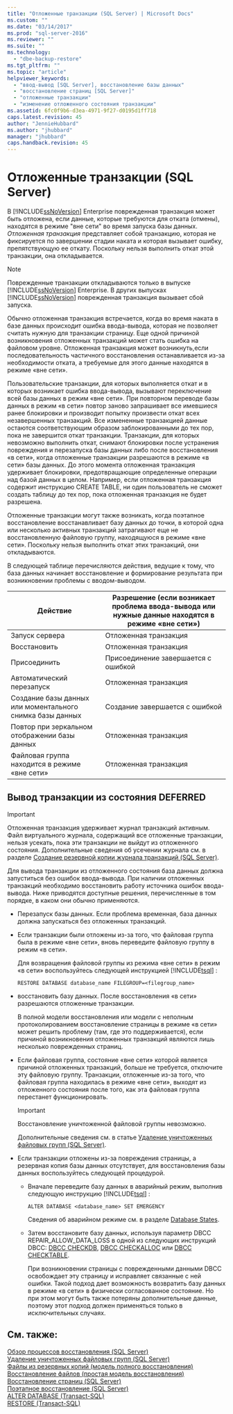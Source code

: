 ```yaml
---
title: "Отложенные транзакции (SQL Server) | Microsoft Docs"
ms.custom: ""
ms.date: "03/14/2017"
ms.prod: "sql-server-2016"
ms.reviewer: ""
ms.suite: ""
ms.technology: 
  - "dbe-backup-restore"
ms.tgt_pltfrm: ""
ms.topic: "article"
helpviewer_keywords: 
  - "ввод-вывод [SQL Server], восстановление базы данных"
  - "восстановление страниц [SQL Server]"
  - "отложенные транзакции"
  - "изменение отложенного состояния транзакции"
ms.assetid: 6fc0f9b6-d3ea-4971-9f27-d0195d1ff718
caps.latest.revision: 45
author: "JennieHubbard"
ms.author: "jhubbard"
manager: "jhubbard"
caps.handback.revision: 45
---
```

# Отложенные транзакции (SQL Server)
  В [!INCLUDE[ssNoVersion](../../includes/ssnoversion-md.md)] Enterprise поврежденная транзакция может быть отложена, если данные, которые требуются для отката (отмены), находятся в режиме "вне сети" во время запуска базы данных. *Отложенная транзакция* представляет собой транзакцию, которая не фиксируется по завершении стадии наката и которая вызывает ошибку, препятствующую ее откату. Поскольку нельзя выполнить откат этой транзакции, она откладывается.  
  
> [!NOTE]  
>  Поврежденные транзакции откладываются только в выпуске [!INCLUDE[ssNoVersion](../../includes/ssnoversion-md.md)] Enterprise. В других выпусках [!INCLUDE[ssNoVersion](../../includes/ssnoversion-md.md)] поврежденная транзакция вызывает сбой запуска.  
  
 Обычно отложенная транзакция встречается, когда во время наката в базе данных происходит ошибка ввода-вывода, которая не позволяет считать нужную для транзакции страницу. Еще одной причиной возникновения отложенных транзакций может стать ошибка на файловом уровне. Отложенная транзакция может возникнуть,если последовательность частичного восстановления останавливается из-за необходимости отката, а требуемые для этого данные находятся в режиме «вне сети».  
  
 Пользовательские транзакции, для которых выполняется откат и в которых возникает ошибка ввода-вывода, вызывают переключение всей базы данных в режим «вне сети». При повторном переводе базы данных в режим «в сети» повтор заново запрашивает все имевшиеся ранее блокировки и производит попытку произвести откат всех незавершенных транзакций. Все измененные транзакцией данные остаются соответствующим образом заблокированными до тех пор, пока не завершится откат транзакции. Транзакции, для которых невозможно выполнить откат, снимают блокировки после устранения повреждения и перезапуска базы данных либо после восстановления «в сети», когда отложенные транзакции разрешаются в режиме «в сети» базы данных. До этого момента отложенная транзакция удерживает блокировки, предотвращающие определенные операции над базой данных в целом. Например, если отложенная транзакция содержит инструкцию CREATE TABLE, ни один пользователь не сможет создать таблицу до тех пор, пока отложенная транзакция не будет разрешена.  
  
 Отложенные транзакции могут также возникать, когда поэтапное восстановление восстанавливает базу данных до точки, в которой одна или несколько активных транзакций затрагивают еще не восстановленную файловую группу, находящуюся в режиме «вне сети». Поскольку нельзя выполнить откат этих транзакций, они откладываются.  
  
 В следующей таблице перечисляются действия, ведущие к тому, что база данных начинает восстановление и формирование результата при возникновении проблемы с вводом-выводом.  
  
|Действие|Разрешение (если возникает проблема ввода-вывода или нужные данные находятся в режиме «вне сети»)|  
|------------|-----------------------------------------------------------------------|  
|Запуск сервера|Отложенная транзакция|  
|Восстановить|Отложенная транзакция|  
|Присоединить|Присоединение завершается с ошибкой|  
|Автоматический перезапуск|Отложенная транзакция|  
|Создание базы данных или моментального снимка базы данных|Создание завершается с ошибкой|  
|Повтор при зеркальном отображении базы данных|Отложенная транзакция|  
|Файловая группа находится в режиме «вне сети»|Отложенная транзакция|  
  
## Вывод транзакции из состояния DEFERRED  
  
> [!IMPORTANT]  
>  Отложенная транзакция удерживает журнал транзакций активным. Файл виртуального журнала, содержащий все отложенные транзакции, нельзя усекать, пока эти транзакции не выйдут из отложенного состояния. Дополнительные сведения об усечении журнала см. в разделе [Создание резервной копии журнала транзакций (SQL Server)](../../relational-databases/logs/the-transaction-log-sql-server.md).  
  
 Для вывода транзакции из отложенного состояния база данных должна запуститься без ошибок ввода-вывода. При наличии отложенных транзакций необходимо восстановить работу источника ошибок ввода-вывода. Ниже приводятся доступные решения, перечисленные в том порядке, в каком они обычно применяются.  
  
-   Перезапуск базы данных. Если проблема временная, база данных должна запускаться без отложенных транзакций.  
  
-   Если транзакции были отложены из-за того, что файловая группа была в режиме «вне сети», вновь переведите файловую группу в режим «в сети».  
  
     Для возвращения файловой группы из режима «вне сети» в режим «в сети» воспользуйтесь следующей инструкцией [!INCLUDE[tsql](../../includes/tsql-md.md)] :  
  
    ```  
    RESTORE DATABASE database_name FILEGROUP=<filegroup_name>  
    ```  
  
-   восстановить базу данных. После восстановления «в сети» разрешаются отложенные транзакции.  
  
     В полной модели восстановления или модели с неполным протоколированием восстановление страницы в режиме «в сети» может решить проблему (там, где это поддерживается), если причиной возникновения отложенных транзакций являются лишь несколько поврежденных страниц.  
  
-   Если файловая группа, состояние «вне сети» которой является причиной отложенных транзакций, больше не требуется, отключите эту файловую группу. Транзакции, отложенные из-за того, что файловая группа находилась в режиме «вне сети», выходят из отложенного состояния после того, как эта файловая группа перестанет функционировать.  
  
    > [!IMPORTANT]  
    >  Восстановление уничтоженной файловой группы невозможно.  
  
     Дополнительные сведения см. в статье [Удаление уничтоженных файловых групп (SQL Server)](../../relational-databases/backup-restore/remove-defunct-filegroups-sql-server.md).  
  
-   Если транзакции отложены из-за повреждения страницы, а резервная копия базы данных отсутствует, для восстановления базы данных воспользуйтесь следующей процедурой.  
  
    -   Вначале переведите базу данных в аварийный режим, выполнив следующую инструкцию [!INCLUDE[tsql](../../includes/tsql-md.md)] :  
  
        ```  
        ALTER DATABASE <database_name> SET EMERGENCY  
        ```  
  
         Сведения об аварийном режиме см. в разделе [Database States](../../relational-databases/databases/database-states.md).  
  
    -   Затем восстановите базу данных, используя параметр DBCC REPAIR_ALLOW_DATA_LOSS в одной из следующих инструкций DBCC: [DBCC CHECKDB](../../t-sql/database-console-commands/dbcc-checkdb-transact-sql.md), [DBCC CHECKALLOC](../../t-sql/database-console-commands/dbcc-checkalloc-transact-sql.md) или [DBCC CHECKTABLE](../../t-sql/database-console-commands/dbcc-checktable-transact-sql.md).  
  
         При возникновении страницы с поврежденными данными DBCC освобождает эту страницу и исправляет связанные с ней ошибки. Такой подход дает возможность возвратить базу данных в режиме «в сети» в физически согласованное состояние. Но при этом могут быть также потеряны дополнительные данные, поэтому этот подход должен применяться только в исключительных случаях.  
  
## См. также:  
 [Обзор процессов восстановления (SQL Server)](../../relational-databases/backup-restore/restore-and-recovery-overview-sql-server.md)   
 [Удаление уничтоженных файловых групп (SQL Server)](../../relational-databases/backup-restore/remove-defunct-filegroups-sql-server.md)   
 [Файлы из резервных копий (модель полного восстановления)](../../relational-databases/backup-restore/file-restores-full-recovery-model.md)   
 [Восстановление файлов (простая модель восстановления)](../../relational-databases/backup-restore/file-restores-simple-recovery-model.md)   
 [Восстановление страниц (SQL Server)](../../relational-databases/backup-restore/restore-pages-sql-server.md)   
 [Поэтапное восстановление (SQL Server)](../../relational-databases/backup-restore/piecemeal-restores-sql-server.md)   
 [ALTER DATABASE (Transact-SQL)](../../t-sql/statements/alter-database-transact-sql.md)   
 [RESTORE (Transact-SQL)](../Topic/RESTORE%20\(Transact-SQL\).md)  
  
  